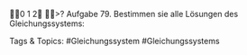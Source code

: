0
1
2
>?
Aufgabe 79. Bestimmen sie alle Lösungen des Gleichungssystems:

   Tags & Topics:
   #Gleichungssystem
   #Gleichungssystems